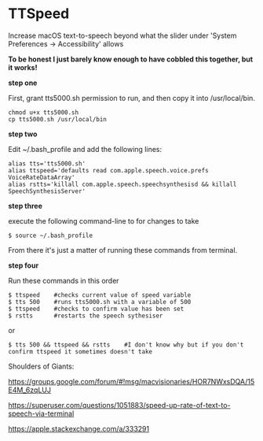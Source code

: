 # TTSpeed
Increase macOS text-to-speech beyond what the slider under 'System Preferences -> Accessibility' allows

**To be honest I just barely know enough to have cobbled this together, but it works!**

**step one**

First, grant tts5000.sh permission to run, and then copy it into /usr/local/bin.
    
    chmod u+x tts5000.sh  
    cp tts5000.sh /usr/local/bin

**step two**

Edit ~/.bash_profile and add the following lines:

    alias tts='tts5000.sh'
    alias ttspeed='defaults read com.apple.speech.voice.prefs VoiceRateDataArray'
    alias rstts='killall com.apple.speech.speechsynthesisd && killall SpeechSynthesisServer'

**step three**

execute the following command-line to for changes to take

    $ source ~/.bash_profile

From there it's just a matter of running these commands from terminal.

**step four**

Run these commands in this order

    $ ttspeed    #checks current value of speed variable
    $ tts 500    #runs tts5000.sh with a variable of 500
    $ ttspeed    #checks to confirm value has been set
    $ rstts      #restarts the speech sythesiser 

or

    $ tts 500 && ttspeed && rstts    #I don't know why but if you don't confirm ttspeed it sometimes doesn't take

Shoulders of Giants:

https://groups.google.com/forum/#!msg/macvisionaries/HOR7NWxsDQA/15E4M_6zqLUJ

https://superuser.com/questions/1051883/speed-up-rate-of-text-to-speech-via-terminal

https://apple.stackexchange.com/a/333291
